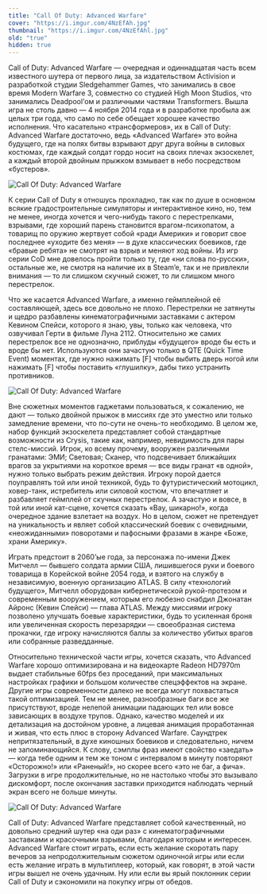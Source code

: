 ```yaml
---
title: "Call Of Duty: Advanced Warfare"
cover: "https://i.imgur.com/4NzEfAh.jpg"
thumbnail: "https://i.imgur.com/4NzEfAhl.jpg"
old: "true"
hidden: true
---
```


Call of Duty: Advanced Warfare — очередная и одиннадцатая часть всем известного шутера от первого лица, за издательством Activision и разработкой студии Sledgehammer Games, что занимались в свое время Modern Warfare 3, совместно со студией High Moon Studios, что занимались Deadpool’ом и различными частями Transformers. Вышла игра не столь давно — 4 ноября 2014 года и в разработке пробыла аж целых три года, что само по себе обещает хорошее качество исполнения. Что касательно «трансформеров», их в Call of Duty: Advanced Warfare достаточно, ведь «Advanced Warfare» это война будущего, где на полях битвы взрывают друг друга войны в силовых костюмах, где каждый солдат гордо носит на своих плечах экзоскелет, а каждый второй двойным прыжком взмывает в небо посредством «бустеров».

![Call Of Duty: Advanced Warfare](https://i.imgur.com/BSIqwfs.jpg)

К серии Call of Duty я отношусь прохладно, так как по душе в основном всякие градостроительные симуляторы и интерактивное кино, но, тем не менее, иногда хочется и чего-нибудь такого с перестрелками, взрывами, где хороший парень становится врагом-психопатом, а товарищ по оружию жертвует собой «ради Америки» и говорит свое последнее «уходите без меня» — в духе классических боевиков, где «бравые ребята» не смотрят на взрыв и меняют ход войны. Из игр серии CoD мне довелось пройти только ту, где «ни слова по-русски», остальные же, не смотря на наличие их в Steam’e, так и не привлекли внимания — то ли слишком скучный сюжет, то ли слишком много перестрелок.

Что же касается Advanced Warfare, а именно геймплейной её составляющей, здесь все довольно не плохо. Перестрелки не затянуты и щедро разбавлены кинематографичными заставками с актером Кевином Спейси, которого я знаю, увы, только как человека, что озвучивал Герти в фильме Луна 2112. Относительно же самих перестрелок все не однозначно, приблуды «будущего» вроде бы есть и вроде бы нет. Используются они зачастую только в QTE (Quick Time Event) моментах, где нужно нажимать [F] чтобы выбить дверь ногой или нажимать [F] чтобы поставить «глушилку», дабы тихо устранить противников.

![Call Of Duty: Advanced Warfare](https://i.imgur.com/whhSbkc.jpg)

Вне сюжетных моментов гаджетами пользоваться, к сожалению, не дают — только двойной прыжок в миссиях где это уместно или только замедление времени, что по-сути не очень-то необходимо. В целом же, набор функций экзоскелета представляет собой стандартные возможности из Crysis, такие как, например, невидимость для пары стелс-миссий. Игрок, ко всему прочему, вооружен различными гранатами: ЭМИ; Световая; Сканер, что подсвечивает ближайших врагов за укрытиями на короткое время — все виды гранат «в одной», нужно только выбрать режим действия. Игроку порой дается поуправлять той или иной техникой, будь то футуристический мотоцикл, ховер-танк, истребитель или силовой костюм, что впечатляет и разбавляет геймплей от скучных перестрелок. А зачастую и вовсе, в той или иной кат-сцене, хочется сказать «Вау, шикарно!», когда очередное здание взлетает на воздух. Но в целом, сюжет не претендует на уникальность и являет собой классический боевик с очевидными, «неожиданными» поворотами и пафосными фразами в жанре «Боже, храни Америку».

Играть предстоит в 2060’ые года, за персонажа по-имени Джек Митчелл — бывшего солдата армии США, лишившегося руки и боевого товарища в Корейской войне 2054 года, и взятого на службу в независимую, военную организацию ATLAS. В силу «технологий будущего», Митчелл оборудован кибернетической рукой-протезом и современным вооружением, которым его любезно снабдил Джонатан Айронс (Кевин Спейси) — глава ATLAS. Между миссиями игроку позволено улучшать боевые характеристики, будь то усиленная броня или увеличенная скорость перезарядки — своеобразная система прокачки, где игроку начисляются баллы за количество убитых врагов или собранные разведданные.

Относительно технической части игры, хочется сказать, что Advanced Warfare хорошо оптимизирована и на видеокарте Radeon HD7970m выдает стабильные 60fps без проседаний, при максимальных настройках графики и большом количестве спецэффектов на экране. Другие игры современности далеко не всегда могут похвастаться такой оптимизацией. Тем не менее, разнообразные баги все же присутствуют, вроде нелепой анимации падающих тел или вовсе зависающих в воздухе трупов. Однако, качество моделей и их детализация на достойном уровне, а лицевая анимация проработанная и живая, что есть плюс в сторону Advanced Warfare. Саундтрек непритязательный, в духе киношных боевиков и следовательно, ничем не запоминающийся. К слову, сэмплы фраз имеют свойство «заедать» — когда тебе одним и тем же тоном с интервалом в минуту повторяют «Осторожно!» или «Раненый!», но скорее всего «это не баг, а фича». Загрузки в игре продолжительные, но не настолько чтобы это вызывало дискомфорт, после окончания заставки приходится наблюдать черный экран всего не больше минуты.

![Call Of Duty: Advanced Warfare](https://i.imgur.com/XPiRJxx.jpg)

Call of Duty: Advanced Warfare представляет собой качественный, но довольно средний шутер «на оди раз» с кинематографичными заставками и красочными взрывами, благодаря которым и интересен. Advanced Warfare стоит играть, если есть желание скоротать пару вечеров за непродолжительным сюжетом одиночной игры или если есть желание играть в мультиплеер, который, как говорят, в этой части игры вышел не очень удачным. Ну или если вы ярый поклонник серии Call of Duty и сэкономили на покупку игры от обедов.